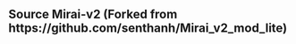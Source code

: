 <!DOCTYPE html>
<html>
<body>
  <h2>Source Mirai-v2 (Forked from https://github.com/senthanh/Mirai_v2_mod_lite)</h2>
</body>
</html>
